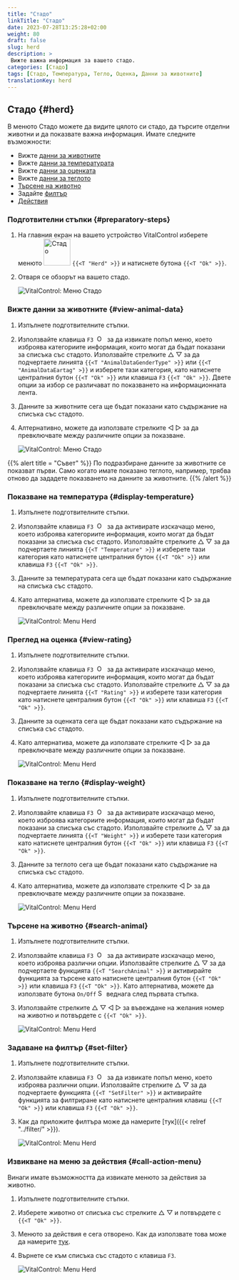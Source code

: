 ```yaml
---
title: "Стадо"
linkTitle: "Стадо"
date: 2023-07-28T13:25:28+02:00
weight: 80
draft: false
slug: herd
description: >
 Вижте важна информация за вашето стадо.
categories: [Стадо]
tags: [Стадо, Температура, Тегло, Оценка, Данни за животните]
translationKey: herd
---
```

## Стадо {#herd}

В менюто Стадо можете да видите цялото си стадо, да търсите отделни животни и да показвате важна информация. Имате следните възможности:

- Вижте [данни за животните](#view-animal-data)
- Вижте [данни за температурата](#display-temperature)
- Вижте [данни за оценката](#view-rating)
- Вижте [данни за теглото](#display-weight)
- [Търсене на животно](#search-animal)
- Задайте [филтър](#set-filter)
- [Действия](#call-action-menu)

### Подготвителни стъпки {#preparatory-steps}

1. На главния екран на вашето устройство VitalControl изберете менюто <img src="/icons/main/herd.svg" width="60" align="bottom" alt="Стадо" /> `{{<T "Herd" >}}` и натиснете бутона `{{<T "Ok" >}}`.

2. Отваря се обзорът на вашето стадо.

    ![VitalControl: Меню Стадо](images/herde.png "Стадо")

### Вижте данни за животните {#view-animal-data}

1. Изпълнете подготвителните стъпки.

2. Използвайте клавиша `F3` &nbsp;<img src="/icons/footer/open-popup.svg" width="15" align="bottom" alt="Отвори попъп" />&nbsp; за да извикате попъп меню, което изброява категориите информация, които могат да бъдат показани за списъка със стадото. Използвайте стрелките △ ▽ за да подчертаете линията `{{<T "AnimalDataGenderType" >}}` или `{{<T "AnimalDataEartag" >}}` и изберете тази категория, като натиснете централния бутон `{{<T "Ok" >}}` или клавиша `F3` `{{<T "Ok" >}}`. Двете опции за избор се различават по показването на информационната лента.

3. Данните за животните сега ще бъдат показани като съдържание на списъка със стадото.

4. Алтернативно, можете да използвате стрелките ◁ ▷ за да превключвате между различните опции за показване.

    ![VitalControl: Меню Стадо](images/animaldata.png "Вижте данни за животните")

{{% alert title = "Съвет" %}}
По подразбиране данните за животните се показват първи. Само когато имате показано теглото, например, трябва отново да зададете показването на данните за животните.
{{% /alert %}}

### Показване на температура {#display-temperature}

1. Изпълнете подготвителните стъпки.

2. Използвайте клавиша `F3` &nbsp;<img src="/icons/footer/open-popup.svg" width="15" align="bottom" alt="Open popup" />&nbsp; за да активирате изскачащо меню, което изброява категориите информация, които могат да бъдат показани за списъка със стадото. Използвайте стрелките △ ▽ за да подчертаете линията `{{<T "Temperature" >}}` и изберете тази категория като натиснете централния бутон `{{<T "Ok" >}}` или клавиша `F3` `{{<T "Ok" >}}`.

3. Данните за температурата сега ще бъдат показани като съдържание на списъка със стадото.

4. Като алтернатива, можете да използвате стрелките ◁ ▷ за да превключвате между различните опции за показване.

    ![VitalControl: Menu Herd](images/temperature.png "Показване на температура")

### Преглед на оценка {#view-rating}

1. Изпълнете подготвителните стъпки.

2. Използвайте клавиша `F3` &nbsp;<img src="/icons/footer/open-popup.svg" width="15" align="bottom" alt="Open popup" />&nbsp; за да активирате изскачащо меню, което изброява категориите информация, които могат да бъдат показани за списъка със стадото. Използвайте стрелките △ ▽ за да подчертаете линията `{{<T "Rating" >}}` и изберете тази категория като натиснете централния бутон `{{<T "Ok" >}}` или клавиша `F3` `{{<T "Ok" >}}`.

3. Данните за оценката сега ще бъдат показани като съдържание на списъка със стадото.

4. Като алтернатива, можете да използвате стрелките ◁ ▷ за да превключвате между различните опции за показване.

    ![VitalControl: Menu Herd](images/rating.png "Преглед на оценка")

### Показване на тегло {#display-weight}

1. Изпълнете подготвителните стъпки.

2. Използвайте клавиша `F3` &nbsp;<img src="/icons/footer/open-popup.svg" width="15" align="bottom" alt="Open popup" />&nbsp; за да активирате изскачащо меню, което изброява категориите информация, които могат да бъдат показани за списъка със стадото. Използвайте стрелките △ ▽ за да подчертаете линията `{{<T "Weight" >}}` и изберете тази категория като натиснете централния бутон `{{<T "Ok" >}}` или клавиша `F3` `{{<T "Ok" >}}`.

3. Данните за теглото сега ще бъдат показани като съдържание на списъка със стадото.

4. Като алтернатива, можете да използвате стрелките ◁ ▷ за да превключвате между различните опции за показване.

    ![VitalControl: Menu Herd](images/weight.png "Показване на тегло")

### Търсене на животно {#search-animal}

1. Изпълнете подготвителните стъпки.

2. Използвайте клавиша `F3` &nbsp;<img src="/icons/footer/open-popup.svg" width="15" align="bottom" alt="Open popup" />&nbsp; за да активирате изскачащо меню, което изброява различни опции. Използвайте стрелките △ ▽ за да подчертаете функцията `{{<T "SearchAnimal" >}}` и активирайте функцията за търсене като натиснете централния бутон `{{<T "Ok" >}}` или клавиша `F3` `{{<T "Ok" >}}`. Като алтернатива, можете да използвате бутона `On/Off` <img src="/icons/footer/search.svg" width="15" align="bottom" alt="Search" /> веднага след първата стъпка.

3. Използвайте стрелките △ ▽ ◁ ▷ за въвеждане на желания номер на животно и потвърдете с `{{<T "Ok" >}}`.

    ![VitalControl: Menu Herd](images/search.png "Търсене на животно")

### Задаване на филтър {#set-filter}

1. Изпълнете подготвителните стъпки.

2. Използвайте клавиша `F3` &nbsp;<img src="/icons/footer/open-popup.svg" width="15" align="bottom" alt="Отвори попъп" />&nbsp; за да извикате попъп меню, което изброява различни опции. Използвайте стрелките △ ▽ за да подчертаете функцията `{{<T "SetFilter" >}}` и активирайте функцията за филтриране като натиснете централния клавиш `{{<T "Ok" >}}` или клавиша `F3` `{{<T "Ok" >}}`.

3. Как да приложите филтъра може да намерите [тук]({{< relref "../filter/" >}}).

    ![VitalControl: Menu Herd](images/setfilter.png "Търсене на животно")

### Извикване на меню за действия {#call-action-menu}

Винаги имате възможността да извикате менюто за действия за животно.

1. Изпълнете подготвителните стъпки.

2. Изберете животно от списъка със стрелките △ ▽ и потвърдете с `{{<T "Ok" >}}`.

3. Менюто за действия е сега отворено. Как да използвате това може да намерите [тук](../actions).

4. Върнете се към списъка със стадото с клавиша `F3`.

    ![VitalControl: Menu Herd](images/action.png "Извикване на действия")
